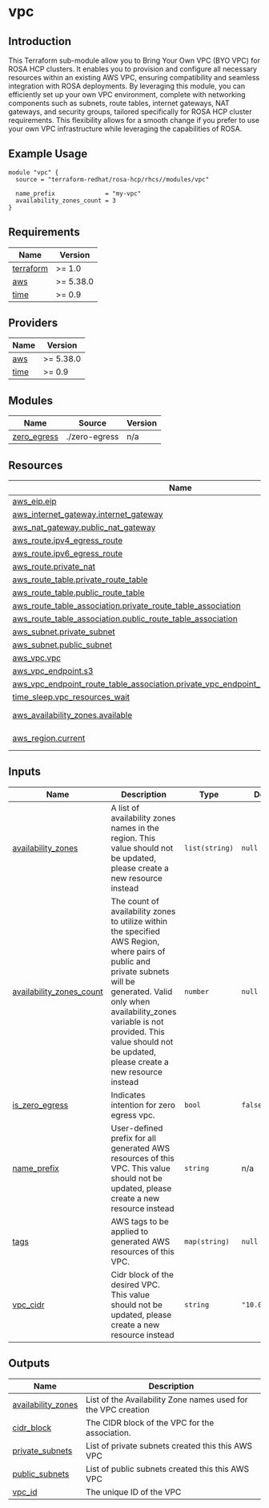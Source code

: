 # vpc

## Introduction

This Terraform sub-module allow you to Bring Your Own VPC (BYO VPC) for ROSA HCP clusters. It enables you to provision and configure all necessary resources within an existing AWS VPC, ensuring compatibility and seamless integration with ROSA deployments. By leveraging this module, you can efficiently set up your own VPC environment, complete with networking components such as subnets, route tables, internet gateways, NAT gateways, and security groups, tailored specifically for ROSA HCP cluster requirements. This flexibility allows for a smooth change if you prefer to use your own VPC infrastructure while leveraging the capabilities of ROSA.

## Example Usage

```
module "vpc" {
  source = "terraform-redhat/rosa-hcp/rhcs//modules/vpc"

  name_prefix              = "my-vpc"
  availability_zones_count = 3
}
```

<!-- BEGIN_AUTOMATED_TF_DOCS_BLOCK -->
## Requirements

| Name | Version |
|------|---------|
| <a name="requirement_terraform"></a> [terraform](#requirement\_terraform) | >= 1.0 |
| <a name="requirement_aws"></a> [aws](#requirement\_aws) | >= 5.38.0 |
| <a name="requirement_time"></a> [time](#requirement\_time) | >= 0.9 |

## Providers

| Name | Version |
|------|---------|
| <a name="provider_aws"></a> [aws](#provider\_aws) | >= 5.38.0 |
| <a name="provider_time"></a> [time](#provider\_time) | >= 0.9 |

## Modules

| Name | Source | Version |
|------|--------|---------|
| <a name="module_zero_egress"></a> [zero\_egress](#module\_zero\_egress) | ./zero-egress | n/a |

## Resources

| Name | Type |
|------|------|
| [aws_eip.eip](https://registry.terraform.io/providers/hashicorp/aws/latest/docs/resources/eip) | resource |
| [aws_internet_gateway.internet_gateway](https://registry.terraform.io/providers/hashicorp/aws/latest/docs/resources/internet_gateway) | resource |
| [aws_nat_gateway.public_nat_gateway](https://registry.terraform.io/providers/hashicorp/aws/latest/docs/resources/nat_gateway) | resource |
| [aws_route.ipv4_egress_route](https://registry.terraform.io/providers/hashicorp/aws/latest/docs/resources/route) | resource |
| [aws_route.ipv6_egress_route](https://registry.terraform.io/providers/hashicorp/aws/latest/docs/resources/route) | resource |
| [aws_route.private_nat](https://registry.terraform.io/providers/hashicorp/aws/latest/docs/resources/route) | resource |
| [aws_route_table.private_route_table](https://registry.terraform.io/providers/hashicorp/aws/latest/docs/resources/route_table) | resource |
| [aws_route_table.public_route_table](https://registry.terraform.io/providers/hashicorp/aws/latest/docs/resources/route_table) | resource |
| [aws_route_table_association.private_route_table_association](https://registry.terraform.io/providers/hashicorp/aws/latest/docs/resources/route_table_association) | resource |
| [aws_route_table_association.public_route_table_association](https://registry.terraform.io/providers/hashicorp/aws/latest/docs/resources/route_table_association) | resource |
| [aws_subnet.private_subnet](https://registry.terraform.io/providers/hashicorp/aws/latest/docs/resources/subnet) | resource |
| [aws_subnet.public_subnet](https://registry.terraform.io/providers/hashicorp/aws/latest/docs/resources/subnet) | resource |
| [aws_vpc.vpc](https://registry.terraform.io/providers/hashicorp/aws/latest/docs/resources/vpc) | resource |
| [aws_vpc_endpoint.s3](https://registry.terraform.io/providers/hashicorp/aws/latest/docs/resources/vpc_endpoint) | resource |
| [aws_vpc_endpoint_route_table_association.private_vpc_endpoint_route_table_association](https://registry.terraform.io/providers/hashicorp/aws/latest/docs/resources/vpc_endpoint_route_table_association) | resource |
| [time_sleep.vpc_resources_wait](https://registry.terraform.io/providers/hashicorp/time/latest/docs/resources/sleep) | resource |
| [aws_availability_zones.available](https://registry.terraform.io/providers/hashicorp/aws/latest/docs/data-sources/availability_zones) | data source |
| [aws_region.current](https://registry.terraform.io/providers/hashicorp/aws/latest/docs/data-sources/region) | data source |

## Inputs

| Name | Description | Type | Default | Required |
|------|-------------|------|---------|:--------:|
| <a name="input_availability_zones"></a> [availability\_zones](#input\_availability\_zones) | A list of availability zones names in the region.  This value should not be updated, please create a new resource instead | `list(string)` | `null` | no |
| <a name="input_availability_zones_count"></a> [availability\_zones\_count](#input\_availability\_zones\_count) | The count of availability zones to utilize within the specified AWS Region, where pairs of public and private subnets will be generated. Valid only when availability\_zones variable is not provided. This value should not be updated, please create a new resource instead | `number` | `null` | no |
| <a name="input_is_zero_egress"></a> [is\_zero\_egress](#input\_is\_zero\_egress) | Indicates intention for zero egress vpc. | `bool` | `false` | no |
| <a name="input_name_prefix"></a> [name\_prefix](#input\_name\_prefix) | User-defined prefix for all generated AWS resources of this VPC. This value should not be updated, please create a new resource instead | `string` | n/a | yes |
| <a name="input_tags"></a> [tags](#input\_tags) | AWS tags to be applied to generated AWS resources of this VPC. | `map(string)` | `null` | no |
| <a name="input_vpc_cidr"></a> [vpc\_cidr](#input\_vpc\_cidr) | Cidr block of the desired VPC. This value should not be updated, please create a new resource instead | `string` | `"10.0.0.0/16"` | no |

## Outputs

| Name | Description |
|------|-------------|
| <a name="output_availability_zones"></a> [availability\_zones](#output\_availability\_zones) | List of the Availability Zone names used for the VPC creation |
| <a name="output_cidr_block"></a> [cidr\_block](#output\_cidr\_block) | The CIDR block of the VPC for the association. |
| <a name="output_private_subnets"></a> [private\_subnets](#output\_private\_subnets) | List of private subnets created this this AWS VPC |
| <a name="output_public_subnets"></a> [public\_subnets](#output\_public\_subnets) | List of public subnets created this this AWS VPC |
| <a name="output_vpc_id"></a> [vpc\_id](#output\_vpc\_id) | The unique ID of the VPC |
<!-- END_AUTOMATED_TF_DOCS_BLOCK -->